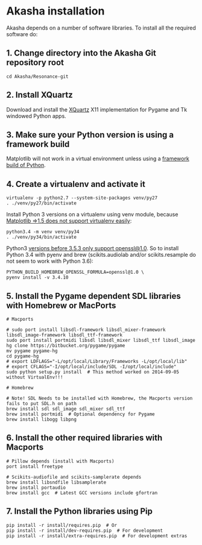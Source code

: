 # Akasha installation

Akasha depends on a number of software libraries. To install all the required software do:

## 1. Change directory into the Akasha Git repository root

    cd Akasha/Resonance-git

## 2. Install XQuartz

Download and install the [XQuartz](http://xquartz.macosforge.org/landing/) X11 implementation
for Pygame and Tk windowed Python apps.

## 3. Make sure your Python version is using a framework build

Matplotlib will not work in a virtual environment unless using a
[framework build of Python](https://matplotlib.org/faq/osx_framework.html).

## 4. Create a virtualenv and activate it

    virtualenv -p python2.7 --system-site-packages venv/py27
    . ./venv/py27/bin/activate

Install Python 3 versions on a virtualenv using venv module, because [Matplotlib =>1.5 does not support virtualenv easily](https://matplotlib.org/faq/osx_framework.html):

    python3.4 -m venv venv/py34
    . ./venv/py34/bin/activate

Python3 [versions before 3.5.3 only support openssl@1.0](https://github.com/pyenv/pyenv/issues/950). So to install Python 3.4 with pyenv and brew (scikits.audiolab and/or scikits.resample do not seem to work with Python 3.6):

    PYTHON_BUILD_HOMEBREW_OPENSSL_FORMULA=openssl@1.0 \
    pyenv install -v 3.4.10

## 5. Install the Pygame dependent SDL libraries with Homebrew or MacPorts

    # Macports

    # sudo port install libsdl-framework libsdl_mixer-framework libsdl_image-framework libsdl_ttf-framework
    sudo port install portmidi libsdl libsdl_mixer libsdl_ttf libsdl_image
    hg clone https://bitbucket.org/pygame/pygame
    mv pygame pygame-hg
    cd pygame-hg
    # export LDFLAGS="-L/opt/local/Library/Frameworks -L/opt/local/lib"
    # export CFLAGS="-I/opt/local/include/SDL -I/opt/local/include"
    sudo python setup.py install  # This method worked on 2014-09-05 without VirtualEnv!!!

    # Homebrew

    # Note! SDL Needs to be installed with Homebrew, the Macports version fails to put SDL.h on path
    brew install sdl sdl_image sdl_mixer sdl_ttf
    brew install portmidi  # Optional dependency for Pygame
    brew install libogg libpng

## 6. Install the other required libraries with Macports

    # Pillow depends (install with Macports)
    port install freetype

    # Scikits-audiofile and scikits-samplerate depends
    brew install libsndfile libsamplerate
    brew install portaudio
    brew install gcc  # Latest GCC versions include gfortran

## 7. Install the Python libraries using Pip

	pip install -r install/requires.pip  # Or
	pip install -r install/dev-requires.pip  # For development
	pip install -r install/extra-requires.pip  # For development extras
